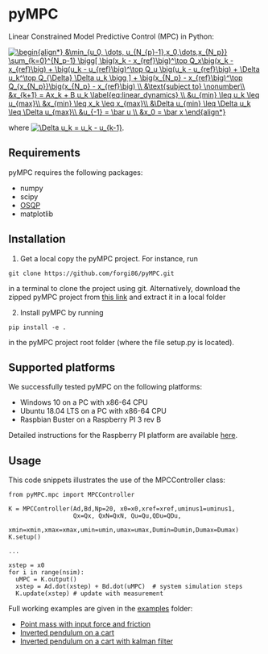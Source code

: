 # pyMPC

Linear Constrained Model Predictive Control (MPC) in Python:

<a href="https://www.codecogs.com/eqnedit.php?latex=\begin{align*}&space;&\min_{u_0,&space;\dots,&space;u_{N_{p}-1},x_0,\dots,x_{N_p}}&space;\sum_{k=0}^{N_p-1}&space;\bigg[&space;\big(x_k&space;-&space;x_{ref}\big)^\top&space;Q_x\big(x_k&space;-&space;x_{ref}\big)&space;&plus;&space;\big(u_k&space;-&space;u_{ref}\big)^\top&space;Q_u&space;\big(u_k&space;-&space;u_{ref}\big)&space;&plus;&space;\Delta&space;u_k^\top&space;Q_{\Delta}&space;\Delta&space;u_k&space;\bigg&space;]&space;&plus;&space;\big(x_{N_p}&space;-&space;x_{ref}\big)^\top&space;Q_{x_{N_p}}\big(x_{N_p}&space;-&space;x_{ref}\big)&space;\\&space;&\text{subject&space;to}&space;\nonumber\\&space;&x_{k&plus;1}&space;=&space;Ax_k&space;&plus;&space;B&space;u_k&space;\label{eq:linear_dynamics}&space;\\&space;&u_{min}&space;\leq&space;u_k&space;\leq&space;u_{max}\\&space;&x_{min}&space;\leq&space;x_k&space;\leq&space;x_{max}\\&space;&\Delta&space;u_{min}&space;\leq&space;\Delta&space;u_k&space;\leq&space;\Delta&space;u_{max}\\&space;&u_{-1}&space;=&space;\bar&space;u&space;\\&space;&x_0&space;=&space;\bar&space;x&space;\end{align*}" target="_blank"><img src="https://latex.codecogs.com/gif.latex?\begin{align*}&space;&\min_{u_0,&space;\dots,&space;u_{N_{p}-1},x_0,\dots,x_{N_p}}&space;\sum_{k=0}^{N_p-1}&space;\bigg[&space;\big(x_k&space;-&space;x_{ref}\big)^\top&space;Q_x\big(x_k&space;-&space;x_{ref}\big)&space;&plus;&space;\big(u_k&space;-&space;u_{ref}\big)^\top&space;Q_u&space;\big(u_k&space;-&space;u_{ref}\big)&space;&plus;&space;\Delta&space;u_k^\top&space;Q_{\Delta}&space;\Delta&space;u_k&space;\bigg&space;]&space;&plus;&space;\big(x_{N_p}&space;-&space;x_{ref}\big)^\top&space;Q_{x_{N_p}}\big(x_{N_p}&space;-&space;x_{ref}\big)&space;\\&space;&\text{subject&space;to}&space;\nonumber\\&space;&x_{k&plus;1}&space;=&space;Ax_k&space;&plus;&space;B&space;u_k&space;\label{eq:linear_dynamics}&space;\\&space;&u_{min}&space;\leq&space;u_k&space;\leq&space;u_{max}\\&space;&x_{min}&space;\leq&space;x_k&space;\leq&space;x_{max}\\&space;&\Delta&space;u_{min}&space;\leq&space;\Delta&space;u_k&space;\leq&space;\Delta&space;u_{max}\\&space;&u_{-1}&space;=&space;\bar&space;u&space;\\&space;&x_0&space;=&space;\bar&space;x&space;\end{align*}" title="\begin{align*} &\min_{u_0, \dots, u_{N_{p}-1},x_0,\dots,x_{N_p}} \sum_{k=0}^{N_p-1} \bigg[ \big(x_k - x_{ref}\big)^\top Q_x\big(x_k - x_{ref}\big) + \big(u_k - u_{ref}\big)^\top Q_u \big(u_k - u_{ref}\big) + \Delta u_k^\top Q_{\Delta} \Delta u_k \bigg ] + \big(x_{N_p} - x_{ref}\big)^\top Q_{x_{N_p}}\big(x_{N_p} - x_{ref}\big) \\ &\text{subject to} \nonumber\\ &x_{k+1} = Ax_k + B u_k \label{eq:linear_dynamics} \\ &u_{min} \leq u_k \leq u_{max}\\ &x_{min} \leq x_k \leq x_{max}\\ &\Delta u_{min} \leq \Delta u_k \leq \Delta u_{max}\\ &u_{-1} = \bar u \\ &x_0 = \bar x \end{align*}" />
</a>

where <a href="https://www.codecogs.com/eqnedit.php?latex=\Delta&space;u_k&space;=&space;u_k&space;-&space;u_{k-1}" target="_blank"><img src="https://latex.codecogs.com/gif.latex?\Delta&space;u_k&space;=&space;u_k&space;-&space;u_{k-1}" title="\Delta u_k = u_k - u_{k-1}" /></a>.
## Requirements

pyMPC requires the following packages:
* numpy
* scipy
* [OSQP](https://osqp.org/)
* matplotlib

## Installation

1. Get a local copy the pyMPC project. For instance, run 
```
git clone https://github.com/forgi86/pyMPC.git
```
in a terminal to clone the project using git. Alternatively, download the zipped pyMPC project from [this link](https://github.com/forgi86/pyMPC/zipball/master) and extract it in a local folder

2. Install pyMPC by running
```
pip install -e .
```
in the pyMPC project root folder (where the file setup.py is located).

## Supported platforms

We successfully tested pyMPC on the following platforms:
* Windows 10 on a PC with x86-64 CPU
* Ubuntu 18.04 LTS on a PC with x86-64 CPU
* Raspbian Buster on a Raspberry PI 3 rev B

Detailed instructions for the Raspberry PI platform are available [here](README_PI.md).

## Usage 

This code snippets illustrates the use of the MPCController class:

```
from pyMPC.mpc import MPCController

K = MPCController(Ad,Bd,Np=20, x0=x0,xref=xref,uminus1=uminus1,
                  Qx=Qx, QxN=QxN, Qu=Qu,QDu=QDu,
                  xmin=xmin,xmax=xmax,umin=umin,umax=umax,Dumin=Dumin,Dumax=Dumax)
K.setup()

...

xstep = x0
for i in range(nsim): 
  uMPC = K.output()
  xstep = Ad.dot(xstep) + Bd.dot(uMPC)  # system simulation steps
  K.update(xstep) # update with measurement
```
Full working examples are given in the [examples](examples) folder:
 * [Point mass with input force and friction](examples/example_point_mass.ipynb)
 * [Inverted pendulum on a cart](examples/example_inverted_pendulum.ipynb)
 * [Inverted pendulum on a cart with kalman filter](examples/example_inverted_pendulum_kalman.ipynb)

